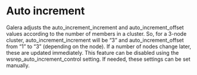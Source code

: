 # Auto increment

Galera adjusts the auto_increment_increment and auto_increment_offset values according to the number of members in a cluster. So, for a 3-node cluster, auto_increment_increment  will be “3” and auto_increment_offset  from “1” to “3” (depending on the node). If a number of nodes change later, these are updated immediately. This feature can be disabled using the wsrep_auto_increment_control setting. If needed, these settings can be set manually.